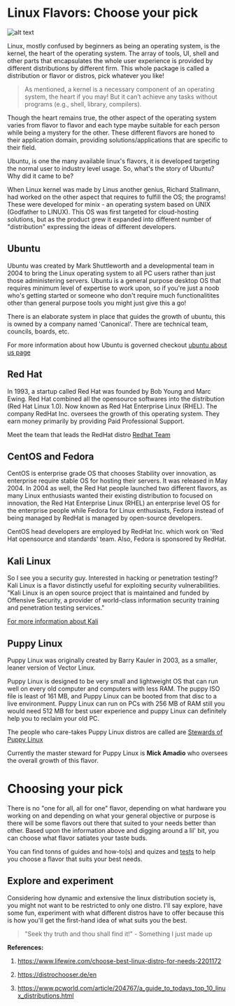 # Linux Flavors: Choose your pick

![alt text](https://swapnil-ingle.github.io/images/linux-flavors.png "Linux Flavors Banner")

Linux, mostly confused by beginners as being an operating system, is the kernel, the heart of the operating system. 
The array of tools, UI, shell and other parts that encapsulates the whole user experience is provided by different distributions
by different firm. This whole package is called a distribution or flavor or distros, pick whatever you like!

> As mentioned, a kernel is a necessary component of an operating system, the heart if you may! 
> But it can’t achieve any tasks without programs (e.g., shell, library, compilers).

Though the heart remains true, the other aspect of the operating system varies from flavor to flavor and each type maybe suitable
for each person while being a mystery for the other. These different flavors are honed to their application domain, providing
solutions/applications that are specific to their field.

Ubuntu, is one the many available linux's flavors, it is developed targeting the normal user to industry level usage. 
So, what's the story of Ubuntu? Why did it came to be?

When Linux kernel was made by Linus another genius, Richard Stallmann, had worked on the other aspect that requires to fulfill the OS; the programs! These were developed for minix - an operating system based on UNIX (Godfather to LINUX).
This OS was first targeted for cloud-hosting solutions, but as the product grew it expanded into different number of "distribution" expressing the ideas of different developers.

## Ubuntu

Ubuntu was created by Mark Shuttleworth and a developmental team in 2004 to bring the Linux operating system to all PC 
users rather than just those administering servers. Ubuntu is a general purpose desktop OS that requires minimum level of expertise to work upon, so if you're just a noob who's getting started or someone who don't require much functionalitites other than general purpose tools you might just give this a go!

There is an elaborate system in place that guides the growth of ubuntu, this is owned by a company named 'Canonical'. There are technical team, councils, boards, etc.

For more information about how Ubuntu is governed checkout [ubuntu about us page](https://www.ubuntu.com/about)

## Red Hat

In 1993, a startup called Red Hat was founded by Bob Young and Marc Ewing. Red Hat combined all the opensource softwares into the distribution (Red Hat Linux 1.0). Now known as Red Hat Enterprise Linux (RHEL). The company RedHat Inc. oversees the growth of this operating system. They earn money primarily by providing Paid Professional Support.

Meet the team that leads the RedHat distro [Redhat Team](https://www.redhat.com/en/about/company/leadership)

## CentOS and Fedora

CentOS is enterprise grade OS that chooses Stability over innovation, as enterprise require stable OS for hosting their servers. It was released in May 2004. In 2004 as well, the Red Hat people launched two different flavors, as many Linux enthusiasts wanted their existing distribution to focused on innovation, the Red Hat Enterprise Linux (RHEL) an enterprise level OS for the enterprise people while Fedora for Linux enthusiasts, Fedora instead of being managed by RedHat is managed by open-source developers.

CentOS head developers are employed by RedHat Inc. which work on 'Red Hat opensource and standards' team. Also, Fedora is sponsored by RedHat.

## Kali Linux

So I see you a security guy. Interested in hacking or penetration testing!? Kali Linux is a flavor distinctly useful for exploiting security vulnerabilities. 
"Kali Linux is an open source project that is maintained and funded by Offensive Security, a provider of world-class information security training and penetration testing services."

[For more information about Kali](https://www.kali.org/about-us/)

## Puppy Linux

Puppy Linux was originally created by Barry Kauler in 2003, as a smaller, leaner version of Vector Linux.

Puppy Linux is designed to be very small and lightweight OS that can run well on every old computer and computers with less RAM. The puppy ISO file is least of 161 MB, and Puppy Linux can be booted from that disc to a live environment. Puppy Linux can run on PCs with 256 MB of RAM still you would need 512 MB for  best user experience and puppy Linux can definitely help you to reclaim your old PC.

The people who care-takes Puppy Linux distros are called are [Stewards of Puppy Linux](http://puppylinux.com/team.html)

Currently the master steward for Puppy Linux is **Mick Amadio** who oversees the overall growth of this flavor.

# Choosing your pick

There is no "one for all, all for one" flavor, depending on what hardware you working on and depending on what your general objective or purpose is there will be some flavors out there that suited to your needs better than other. Based upon the information above and digging around a lil' bit, you can choose what flavor satiates your taste buds.

You can find tonns of guides and how-to(s) and quizes and [tests](https://distrochooser.de/en) to help you choose a flavor that suits your best needs.

## Explore and experiment 

Considering how dynamic and extensive the linux distribution society is, you might not want to be restricted to only one distro. I'll say explore, have some fun, experiment with what different distros have to offer because this is how you'll get the first-hand idea of what suits you the best.

> "Seek thy truth and thou shall find it!"      - Something I just made up

**References:**

1. https://www.lifewire.com/choose-best-linux-distro-for-needs-2201172

2. https://distrochooser.de/en

3. https://www.pcworld.com/article/204767/a_guide_to_todays_top_10_linux_distributions.html

